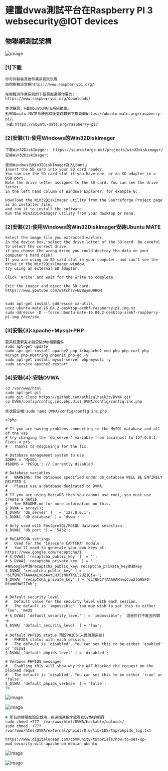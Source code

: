 
# 建置dvwa測試平台在Raspberry PI 3 websecurity@IOT devices

## 物聯網測試架構

![image](https://github.com/JackRuby520/IOTSecurity/blob/master/pic/class/1.jpg)

### [1]下載
```
你可你裝裝其他作業系統玩玩看
訪問樹莓派官網https://www.raspberrypi.org/

在樹莓派作業系統的下載頁面選擇你要的:
https://www.raspberrypi.org/downloads/

本次練習:下載UbuntuMATE系統鏡像。
點擊Ubuntu MATE系統圖標後會跳轉到下載頁面https://ubuntu-mate.org/raspberry-pi/。
下載:https://ubuntu-mate.org/raspberry-pi/
```
### [2]安裝{1}:使用Windows的Win32DiskImager
```
下載Win32DiskImager:  https://sourceforge.net/projects/win32diskimager/
安裝Win32DiskImager:

使用Windows的Win32DiskImager寫入Ubuntu
Insert the SD card into your SD card reader. 
You can use the SD card slot if you have one, or an SD adapter in a USB port. 
Note the drive letter assigned to the SD card. You can see the drive letter 
in the left hand column of Windows Explorer, for example G:

Download the Win32DiskImager utility from the Sourceforge Project page as an installer file, 
and run it to install the software.
Run the Win32DiskImager utility from your desktop or menu.
```
### [2]安裝{2}:使用Windows的Win32DiskImager安裝Ubuntu MATE
```
Select the image file you extracted earlier.
In the device box, select the drive letter of the SD card. Be careful to select the correct drive: 
if you choose the wrong drive you could destroy the data on your computer's hard disk! 
If you are using an SD card slot in your computer, and can't see the drive in the Win32DiskImager window, 
try using an external SD adapter.

Click 'Write' and wait for the write to complete.

Exit the imager and eject the SD card.
https://www.youtube.com/watch?v=EBBwymU9HOM


sudo apt-get install gddrescue xz-utils
unxz ubuntu-mate-16.04.2-desktop-armhf-raspberry-pi.img.xz
sudo ddrescue -D --force ubuntu-mate-16.04.2-desktop-armhf-raspberry-pi.img /dev/sdx
```


### [3]安裝{3}:apache+Mysql+PHP

```
要系統更新完才能安裝php相關套件
sudo apt-get update
sudo apt-get install apache2 php libapache2-mod-php php-curl php-mcrypt php-mbstring phpunit php-gd -y
sudo apt-get install mysql-server php-mysqli -y
sudo service apache2 restart
```
### [4]安裝{4}:安裝DVWA
```
cd /var/www/html
sudo apt-get git
sudo git clone https://github.com/ethicalhack3r/DVWA.git
cp DVWA/config/config.inc.php.dist DVWA/config/config.inc.php

修改設定檔:sudo nano DVWA/config/config.inc.php
```

```
<?php

# If you are having problems connecting to the MySQL database and all of the va$
# try changing the 'db_server' variable from localhost to 127.0.0.1. Fixes a pr$
#   Thanks to @digininja for the fix.

# Database management system to use
$DBMS = 'MySQL';
#$DBMS = 'PGSQL'; // Currently disabled

# Database variables
#   WARNING: The database specified under db_database WILL BE ENTIRELY DELETED $
#   Please use a database dedicated to DVWA.
#
# If you are using MariaDB then you cannot use root, you must use create a dedi$
#   See README.md for more information on this.
$_DVWA = array();
$_DVWA[ 'db_server' ]   = '127.0.0.1';
$_DVWA[ 'db_database' ] = 'dvwa';

# Only used with PostgreSQL/PGSQL database selection.
$_DVWA[ 'db_port '] = '5432';

# ReCAPTCHA settings
#   Used for the 'Insecure CAPTCHA' module
#   You'll need to generate your own keys at: https://www.google.com/recaptcha/$
# $_DVWA[ 'recaptcha_public_key' ]  = '';
# $_DVWA[ 'recaptcha_private_key' ] = '';
#在Google申請recaptcha_public_key、recaptcha_private_key兩組key
$_DVWA[ 'recaptcha_public_key' ] = '6LfQNCYTAAAAALx0oAwtLHJlzNHXTKLl2UZjQjw-';
$_DVWA[ 'recaptcha_private_key' ] = '6LfQNCYTAAAAAHnvqCzw2lG95FD-RfomKHWf7Zob';


# Default security level
#   Default value for the secuirty level with each session.
#   The default is 'impossible'. You may wish to set this to either 'low', 'med$
# $_DVWA[ 'default_security_level' ] = 'impossible';  這是你打不進去的關卡
$_DVWA[ 'default_security_level' ] = 'low';

# Default PHPIDS status 預設PHIDS(入侵偵測系統)
#   PHPIDS status with each session.
#   The default is 'disabled'. You can set this to be either 'enabled' or 'disa$
$_DVWA[ 'default_phpids_level' ] = 'disabled';

# Verbose PHPIDS messages
#   Enabling this will show why the WAF blocked the request on the blocked requ$
#   The default is 'disabled'. You can set this to be either 'true' or 'false'.
$_DVWA[ 'default_phpids_verbose' ] = 'false';
?>
```
![image](https://github.com/JackRuby520/IOTSecurity/blob/master/pic/apache+Mysql+PHP/5.jpg)

![image](https://github.com/JackRuby520/IOTSecurity/blob/master/pic/apache+Mysql+PHP/6.jpg)

```
# 所有的權限都設定啟用，在遠端連線才能看到DVMA的網頁
sudo chmod +777  /var/www/html/DVWA/hackable/uploads/
sudo chmod  +777 /var/www/html/DVWA/external/phpids/0.6/lib/IDS/tmp/phpids_log.txt

https://www.digitalocean.com/community/tutorials/how-to-set-up-mod_security-with-apache-on-debian-ubuntu
```

![image](https://github.com/JackRuby520/IOTSecurity/blob/master/pic/apache+Mysql+PHP/7.jpg)

![image](https://github.com/JackRuby520/IOTSecurity/blob/master/pic/apache+Mysql+PHP/8.jpg)
